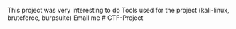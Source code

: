 This project was very interesting to do
Tools used for the project (kali-linux, bruteforce, burpsuite) 
Email me # CTF-Project
